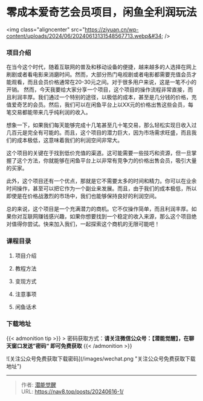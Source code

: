 # 零成本爱奇艺会员项目，闲鱼全利润玩法


&lt;img class=&#34;aligncenter&#34; src=&#34;https://ziyuan.cn/wp-content/uploads/2024/06/20240613131548567713.webp&#34;  /&gt;

###  项目介绍

在当今这个时代，随着互联网的普及和移动设备的便捷，越来越多的人选择在网上刷剧或者看电影来消磨时间。然而，大部分热门电视剧或者电影都需要充值会员才能观看，而且会员价格通常在20-30元之间。对于很多用户来说，这是一笔不小的开销。
然而，今天我要给大家分享一个项目，这个项目的操作流程非常直接，而且利润丰厚。我们通过一个特别的途径，以极低的成本，甚至是几分钱的价格，充值爱奇艺的会员。然后，我们可以在闲鱼平台上以XX元的价格出售这些会员，每笔交易都能带来几乎纯利润的收入。

想象一下，如果我们每天能够完成十几笔甚至几十笔交易，那么轻松实现日收入过几百元是完全有可能的。而且，这个项目的潜力巨大，因为市场需求旺盛，而且我们的成本极低，这意味着我们的利润空间非常大。

这个项目的关键在于找到低价充值的渠道。这可能需要一些技巧和资源，但一旦掌握了这个方法，你就能够在闲鱼平台上以非常有竞争力的价格出售会员，吸引大量的买家。

此外，这个项目还有一个优点，那就是它不需要太多的时间和精力。你可以在业余时间操作，甚至可以把它作为一个副业来发展。而且，由于我们的成本极低，所以即使是在价格战激烈的市场中，我们也能够保持良好的利润空间。

总的来说，这个项目是一个充满潜力的商机。它不仅操作简单，而且利润丰厚。如果你对互联网赚钱感兴趣，如果你想要找到一个稳定的收入来源，那么这个项目绝对值得你尝试。快来加入我们，一起探索这个商机的无限可能吧！


###  课程目录

 1. 项目介绍

 1. 教程方法

 1. 变现方式

 1. 注意事项

 1. 闲鱼话术



### 下载地址




{{&lt; admonition tip &gt;}}
&gt; 密码获取方式：**请关注微信公众号：【潜能觉醒】，在聊天窗口发送”密码“ 即可免费获取**
{{&lt; /admonition &gt;}}


![关注公众号免费获取下载密码](/images/wechat.png &#34;关注公众号免费获取下载地址&#34;)

---

> 作者: [潜能觉醒](https://nav8.top)  
> URL: https://nav8.top/posts/20240616-1/  

